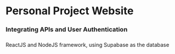 # Personal Project Website <br>
### Integrating APIs and User Authentication <br>
#####
ReactJS and NodeJS framework, using Supabase as the database
#####
